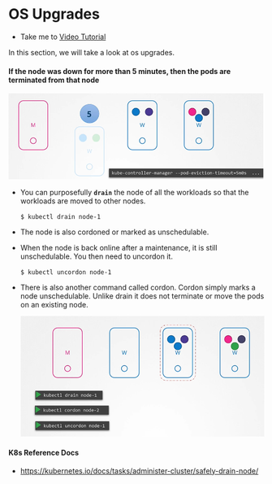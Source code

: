 # OS Upgrades
  - Take me to [Video Tutorial](https://kodekloud.com/courses/539883/lectures/9808229)
  
In this section, we will take a look at os upgrades.

#### If the node was down for more than 5 minutes, then the pods are terminated from that node

  ![os](../../images/os.PNG)
  
- You can purposefully **`drain`** the node of all the workloads so that the workloads are moved to other nodes.
  ```
  $ kubectl drain node-1
  ```
- The node is also cordoned or marked as unschedulable.
- When the node is back online after a maintenance, it is still unschedulable. You then need to uncordon it.
  ```
  $ kubectl uncordon node-1
  ```
- There is also another command called cordon. Cordon simply marks a node unschedulable. Unlike drain it does not terminate or move the pods on an existing node.

  ![drain](../../images/drain.PNG)
  
  
#### K8s Reference Docs
- https://kubernetes.io/docs/tasks/administer-cluster/safely-drain-node/

